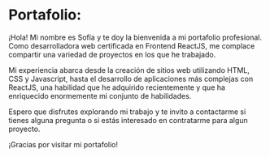 # Portafolio:

¡Hola! Mi nombre es Sofía y te doy la bienvenida a mi portafolio profesional.
Como desarrolladora web certificada en Frontend ReactJS, me complace compartir una variedad de proyectos en los que he trabajado.

Mi experiencia abarca desde la creación de sitios web utilizando HTML, CSS y Javascript, hasta el desarrollo de aplicaciones más complejas con ReactJS, una habilidad que he adquirido recientemente y que ha enriquecido enormemente mi conjunto de habilidades.

Espero que disfrutes explorando mi trabajo y te invito a contactarme si tienes alguna pregunta o si estás interesado en contratarme para algun proyecto.

¡Gracias por visitar mi portafolio!
